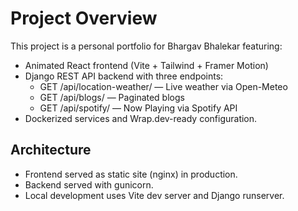 # Project Overview

This project is a personal portfolio for Bhargav Bhalekar featuring:
- Animated React frontend (Vite + Tailwind + Framer Motion)
- Django REST API backend with three endpoints:
  - GET /api/location-weather/ — Live weather via Open-Meteo
  - GET /api/blogs/ — Paginated blogs
  - GET /api/spotify/ — Now Playing via Spotify API
- Dockerized services and Wrap.dev-ready configuration.

## Architecture
- Frontend served as static site (nginx) in production.
- Backend served with gunicorn.
- Local development uses Vite dev server and Django runserver.
